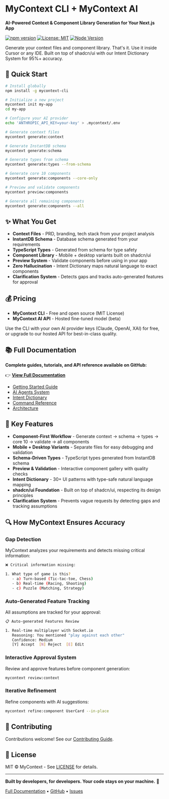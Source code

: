 # MyContext CLI + MyContext AI

**AI-Powered Context & Component Library Generation for Your Next.js App**

[![npm version](https://badge.fury.io/js/mycontext-cli.svg)](https://www.npmjs.com/package/mycontext-cli)
[![License: MIT](https://img.shields.io/badge/License-MIT-yellow.svg)](https://opensource.org/licenses/MIT)
[![Node Version](https://img.shields.io/badge/node-%3E%3D18.0.0-brightgreen)](https://nodejs.org)

Generate your context files and component library. That's it. Use it inside Cursor or any IDE. Built on top of shadcn/ui with our Intent Dictionary System for 95%+ accuracy.

## 🚀 Quick Start

```bash
# Install globally
npm install -g mycontext-cli

# Initialize a new project
mycontext init my-app
cd my-app

# Configure your AI provider
echo 'ANTHROPIC_API_KEY=your-key' > .mycontext/.env

# Generate context files
mycontext generate:context

# Generate InstantDB schema
mycontext generate:schema

# Generate types from schema
mycontext generate:types --from-schema

# Generate core 10 components
mycontext generate:components --core-only

# Preview and validate components
mycontext preview:components

# Generate all remaining components
mycontext generate:components --all
```

## ✨ What You Get

- **Context Files** - PRD, branding, tech stack from your project analysis
- **InstantDB Schema** - Database schema generated from your requirements
- **TypeScript Types** - Generated from schema for type safety
- **Component Library** - Mobile + desktop variants built on shadcn/ui
- **Preview System** - Validate components before using in your app
- **Zero Hallucination** - Intent Dictionary maps natural language to exact components
- **Clarification System** - Detects gaps and tracks auto-generated features for approval

## 💰 Pricing

- **MyContext CLI** - Free and open source (MIT License)
- **MyContext AI API** - Hosted fine-tuned model (beta)

Use the CLI with your own AI provider keys (Claude, OpenAI, XAI) for free, or upgrade to our hosted API for best-in-class quality.

## 📚 Full Documentation

**Complete guides, tutorials, and API reference available on GitHub:**

👉 **[View Full Documentation](https://github.com/farajabien/mycontext-cli/tree/main/docs)**

- [Getting Started Guide](https://github.com/farajabien/mycontext-cli/blob/main/docs/01-getting-started/quick-start.md)
- [AI Agents System](https://github.com/farajabien/mycontext-cli/blob/main/docs/02-core-features/ai-agents.md)
- [Intent Dictionary](https://github.com/farajabien/mycontext-cli/blob/main/docs/02-core-features/intent-dictionary-system.md)
- [Command Reference](https://github.com/farajabien/mycontext-cli/blob/main/docs/03-reference/commands.md)
- [Architecture](https://github.com/farajabien/mycontext-cli/blob/main/docs/06-architecture/system-overview.md)

## 🎯 Key Features

- **Component-First Workflow** - Generate context → schema → types → core 10 → validate → all components
- **Mobile + Desktop Variants** - Separate files for easy debugging and validation
- **Schema-Driven Types** - TypeScript types generated from InstantDB schema
- **Preview & Validation** - Interactive component gallery with quality checks
- **Intent Dictionary** - 30+ UI patterns with type-safe natural language mapping
- **shadcn/ui Foundation** - Built on top of shadcn/ui, respecting its design principles
- **Clarification System** - Prevents vague requests by detecting gaps and tracking assumptions

## 🔍 How MyContext Ensures Accuracy

### Gap Detection

MyContext analyzes your requirements and detects missing critical information:

```bash
❌ Critical information missing:

1. What type of game is this?
   - a) Turn-based (Tic-tac-toe, Chess)
   - b) Real-time (Racing, Shooting)
   - c) Puzzle (Matching, Strategy)
```

### Auto-Generated Feature Tracking

All assumptions are tracked for your approval:

```bash
📋 Auto-generated Features Review

1. Real-time multiplayer with Socket.io
   Reasoning: You mentioned "play against each other"
   Confidence: Medium
   [Y] Accept  [N] Reject  [E] Edit
```

### Interactive Approval System

Review and approve features before component generation:

```bash
mycontext review:context
```

### Iterative Refinement

Refine components with AI suggestions:

```bash
mycontext refine:component UserCard --in-place
```

## 🤝 Contributing

Contributions welcome! See our [Contributing Guide](https://github.com/farajabien/mycontext-cli/blob/main/CONTRIBUTING.md).

## 📄 License

MIT © MyContext - See [LICENSE](https://github.com/farajabien/mycontext-cli/blob/main/LICENSE) for details.

---

**Built by developers, for developers. Your code stays on your machine.** 🚀

[Full Documentation](https://github.com/farajabien/mycontext-cli/tree/main/docs) • [GitHub](https://github.com/farajabien/mycontext-cli) • [Issues](https://github.com/farajabien/mycontext-cli/issues)
